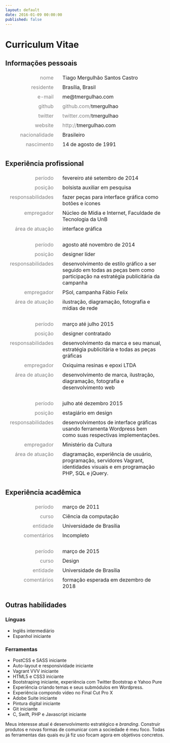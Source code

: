 ```yaml
---
layout: default
date: 2016-01-09 00:00:00
published: false
---
```


# Curriculum Vitae

## Informações pessoais

<style>
table tr {
  border: solid transparent 4px;
}
table tr td {
	vertical-align: top;
}
table tr td:first-child {
	text-transform: lowercase;
	width: 140px;
	text-align: right;
	padding-right: 20px;
	height: 25px;
}
table tr td:first-child, table tr td span {
	color: gray;
}
</style>


<table>
	<tr><td>Nome</td><td>Tiago Mergulhão Santos Castro</td></tr>
	<tr><td>Residente</td><td>Brasília, Brasil</td></tr>
	<tr><td>e-mail</td><td>me@tmergulhao.com</td></tr>
	<tr class="hidden"><td>GitHub</td><td><span>github.com/</span>tmergulhao</td></tr>
	<tr class="hidden"><td>Twitter</td><td><span>twitter.com/</span>tmergulhao</td></tr>
	<tr class="hidden"><td>website</td><td><span>http://</span>tmergulhao.com</td></tr>
	<tr><td>Nacionalidade</td><td>Brasileiro</td></tr>
	<tr><td>Nascimento</td><td>14 de agosto de 1991</td></tr>
</table>

## Experiência profissional

<table>
	<tr><td>Período</td><td>fevereiro até setembro de 2014</td></tr>
	<tr><td>Posição</td><td>bolsista auxiliar em pesquisa</td></tr>
	<tr><td>Responsabilidades</td><td>fazer peças para interface gráfica como botões e ícones</td></tr>
	<tr><td>Empregador</td><td>Núcleo de Mídia e Internet, Faculdade de Tecnologia da UnB</td></tr>
	<tr><td>Área de atuação</td><td>interface gráfica</td></tr>
</table>

<table>
	<tr><td>Período</td><td>agosto até novembro de 2014</td></tr>
	<tr><td>Posição</td><td>designer líder</td></tr>
	<tr><td>Responsabilidades</td><td>desenvolvimento de estilo gráfico a ser seguido em todas as peças bem como participação na estratégia publicitária da campanha</td></tr>
	<tr><td>Empregador</td><td>PSol, campanha Fábio Felix</td></tr>
	<tr><td>Área de atuação</td><td>ilustração, diagramação, fotografia e mídias de rede</td></tr>
</table>

<table>
	<tr><td>Período</td><td>março até julho 2015</td></tr>
	<tr><td>Posição</td><td>designer contratado</td></tr>
	<tr><td>Responsabilidades</td><td>desenvolvimento da marca e seu manual, estratégia publicitária e todas as peças gráficas</td></tr>
	<tr><td>Empregador</td><td>Oxiquima resinas e epoxi LTDA</td></tr>
	<tr><td>Área de atuação</td><td>desenvolvimento de marca, ilustração, diagramação, fotografia e desenvolvimento web</td></tr>
</table>

<table>
	<tr><td>Período</td><td>julho até dezembro 2015</td></tr>
	<tr><td>Posição</td><td>estagiário em design</td></tr>
	<tr><td>Responsabilidades</td><td>desenvolvimentos de interface gráficas usando ferramenta Wordpress bem como suas respectivas implementações.</td></tr>
	<tr><td>Empregador</td><td>Ministério da Cultura</td></tr>
	<tr><td>Área de atuação</td><td>diagramação, experiência de usuário, programação, servidores Vagrant, identidades visuais e em programação PHP, SQL e jQuery.</td></tr>
</table>

## Experiência acadêmica

<table>
	<tr><td>Período</td><td>março de 2011</td></tr>
	<tr><td>Curso</td><td>Ciência da computação</td></tr>
	<tr><td>Entidade</td><td>Universidade de Brasília</td></tr>
	<tr><td>Comentários</td><td>Incompleto</td></tr>
</table>

<table>
	<tr><td>Período</td><td>março de 2015</td></tr>
	<tr><td>Curso</td><td>Design</td></tr>
	<tr><td>Entidade</td><td>Universidade de Brasília</td></tr>
	<tr><td>Comentários</td><td>formação esperada em dezembro de 2018</td></tr>
</table>

## Outras habilidades

### Línguas

- Inglês intermediário
- Espanhol iniciante

### Ferramentas

- PostCSS e SASS iniciante
- Auto-layout e responsividade iniciante
- Vagrant VVV iniciante
- HTML5 e CSS3 iniciante
- Bootstraping iniciante, experiência com Twitter Bootstrap e Yahoo Pure
- Experiência criando temas e seus submódulos em Wordpress.
- Experiência compondo vídeo no Final Cut Pro X
- Adobe Suite iniciante
- Pintura digital iniciante
- Git iniciante
- C, Swift, PHP e Javascript iniciante

Meus interesse atual é desenvolvimento estratégico e *branding*.
Construir produtos e novas formas de comunicar com a sociedade é meu foco.
Todas as ferramentas das quais eu já fiz uso focam agora em objetivos concretos.
